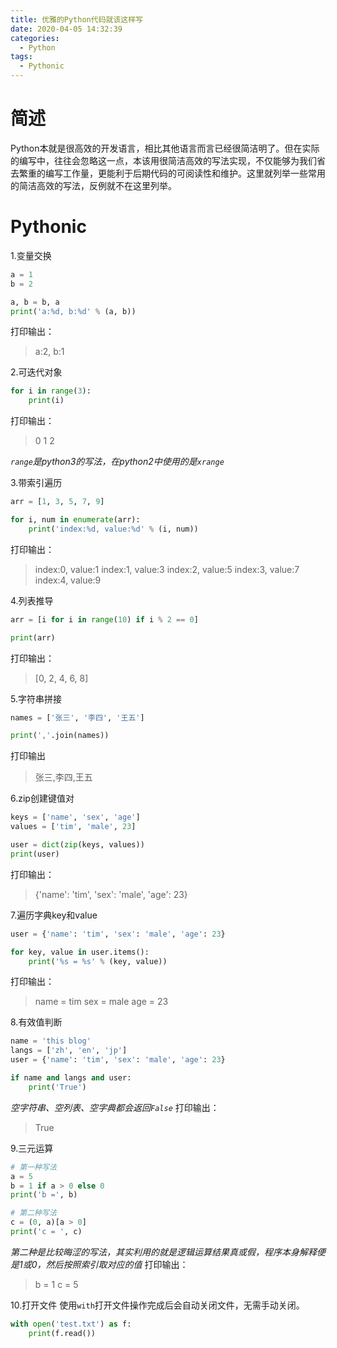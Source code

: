 ```yaml
---
title: 优雅的Python代码就该这样写
date: 2020-04-05 14:32:39
categories:
  - Python
tags:
  - Pythonic
---
```

# 简述
Python本就是很高效的开发语言，相比其他语言而言已经很简洁明了。但在实际的编写中，往往会忽略这一点，本该用很简洁高效的写法实现，不仅能够为我们省去繁重的编写工作量，更能利于后期代码的可阅读性和维护。这里就列举一些常用的简洁高效的写法，反例就不在这里列举。
<!--more -->
# Pythonic
1.变量交换
``` Python
a = 1
b = 2

a, b = b, a
print('a:%d, b:%d' % (a, b))
```
打印输出：
> a:2, b:1

2.可迭代对象
``` Python
for i in range(3):
	print(i)
```
打印输出：
>0
>1
>2

*`range`是python3的写法，在python2中使用的是`xrange`*

3.带索引遍历
``` Python
arr = [1, 3, 5, 7, 9]

for i, num in enumerate(arr):
	print('index:%d, value:%d' % (i, num))

```
打印输出：
>index:0, value:1
>index:1, value:3
>index:2, value:5
>index:3, value:7
>index:4, value:9

4.列表推导
``` Python
arr = [i for i in range(10) if i % 2 == 0]

print(arr)
```
打印输出：
>[0, 2, 4, 6, 8]

5.字符串拼接
``` Python
names = ['张三', '李四', '王五']

print(','.join(names))
```
打印输出
>张三,李四,王五

6.zip创建键值对
``` Python
keys = ['name', 'sex', 'age']
values = ['tim', 'male', 23]

user = dict(zip(keys, values))
print(user)
```
打印输出：
>{'name': 'tim', 'sex': 'male', 'age': 23}

7.遍历字典key和value
``` Python
user = {'name': 'tim', 'sex': 'male', 'age': 23}

for key, value in user.items():
	print('%s = %s' % (key, value))
```
打印输出：
>name = tim
>sex = male
>age = 23

8.有效值判断
``` Python
name = 'this blog'
langs = ['zh', 'en', 'jp']
user = {'name': 'tim', 'sex': 'male', 'age': 23}

if name and langs and user:
	print('True')
```
*空字符串、空列表、空字典都会返回`False`*
打印输出：
>True

9.三元运算
``` Python
# 第一种写法
a = 5
b = 1 if a > 0 else 0
print('b =', b)

# 第二种写法
c = (0, a)[a > 0]
print('c = ', c)
```
*第二种是比较晦涩的写法，其实利用的就是逻辑运算结果真或假，程序本身解释便是1或0，然后按照索引取对应的值*
打印输出：
>b = 1
>c =  5

10.打开文件
使用`with`打开文件操作完成后会自动关闭文件，无需手动关闭。
``` Python
with open('test.txt') as f:
	print(f.read())
```